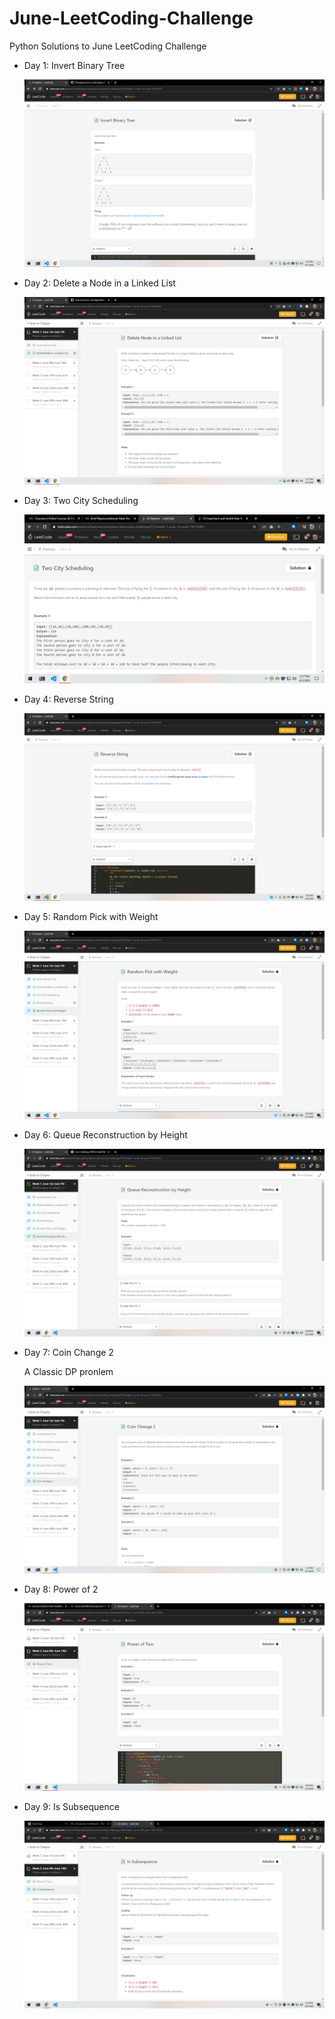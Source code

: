 # June-LeetCoding-Challenge
Python Solutions to June LeetCoding Challenge

<ul>
    <li>
		<p>Day 1: Invert Binary Tree</p>
		<img src="./questions/day1.png" alt="Day1 question">
    </li>
    <li>
		<p>Day 2: Delete a Node in a Linked List</p>
		<img src="./questions/day2.png" alt="Day2 question">
    </li>
    <li>
		<p>Day 3: Two City Scheduling</p>
		<img src="./questions/day3.png" alt="Day3 question">
    </li>
    <li>
		<p>Day 4: Reverse String</p>
		<img src="./questions/day4.png" alt="Day4 question">
    </li>
    <li>
		<p>Day 5: Random Pick with Weight</p>
		<img src="./questions/day5.png" alt="Day5 question">
    </li>
    <li>
		<p>Day 6: Queue Reconstruction by Height</p>
		<img src="./questions/day6.png" alt="Day6 question">
    </li>
    <li>
		<p>Day 7: Coin Change 2</p>
		<p>A Classic DP pronlem</p>
		<img src="./questions/day7.png" alt="Day7 question">
    </li>
	<li>
		<p>Day 8: Power of 2</p>
		<img src="./questions/day8.png" alt="Day8 question">
    </li>
	<li>
		<p>Day 9: Is Subsequence</p>
		<img src="./questions/day9.png" alt="Day9 question">
    </li>
</ul>